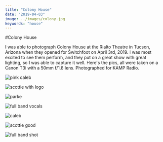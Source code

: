 ```yaml
---
title: "Colony House"
date: "2019-04-03"
image: ../images/colony.jpg
keywords: "house"
---
```


#Colony House

I was able to photograph Colony House at the Rialto Theatre in Tucson, Arizona when they opened for Switchfoot on April 3rd, 2019. I was most excited to see them perform, and they put on a great show with great lighting, so I was able to capture it well. Here's the pics, all were taken on a Canon T3i with a 50mm f/1.8 lens. Photographed for KAMP Radio.


![pink caleb](https://raw.githubusercontent.com/achesin/website-images/master/colonyhouse/%40amandacphotog-04032019-3245.jpg)

![scottie with logo](https://raw.githubusercontent.com/achesin/website-images/master/colonyhouse/%40amandacphotog-colonyhouse.jpg)

![parke](https://raw.githubusercontent.com/achesin/website-images/master/colonyhouse/%40amandacphotog-04032019-3331.jpg)

![full band vocals](https://raw.githubusercontent.com/achesin/website-images/master/colonyhouse/%40amandacphotog-04032019-3498.jpg)

![caleb](https://raw.githubusercontent.com/achesin/website-images/master/colonyhouse/%40amandacphotog-04032019-3085.jpg)

![scottie good](https://raw.githubusercontent.com/achesin/website-images/master/colonyhouse/%40amandacphotog-04032019-3142.jpg)

![full band shot](https://raw.githubusercontent.com/achesin/website-images/master/colonyhouse/%40amandacphotog-04032019-3433.jpg)
